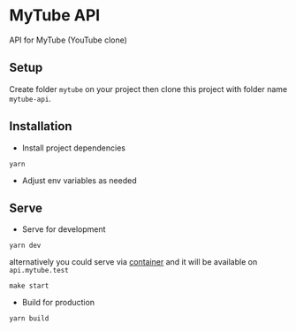 # MyTube API

API for MyTube (YouTube clone)

## Setup

Create folder `mytube` on your project then clone this project with folder name `mytube-api`.

## Installation

- Install project dependencies

```shell
yarn
```

- Adjust env variables as needed

## Serve

- Serve for development

```shell
yarn dev
```

alternatively you could serve via [container](https://github.com/yoelpc4/mytube-container) and it will be available on `api.mytube.test`

```shell
make start
```

- Build for production

```shell
yarn build
```
